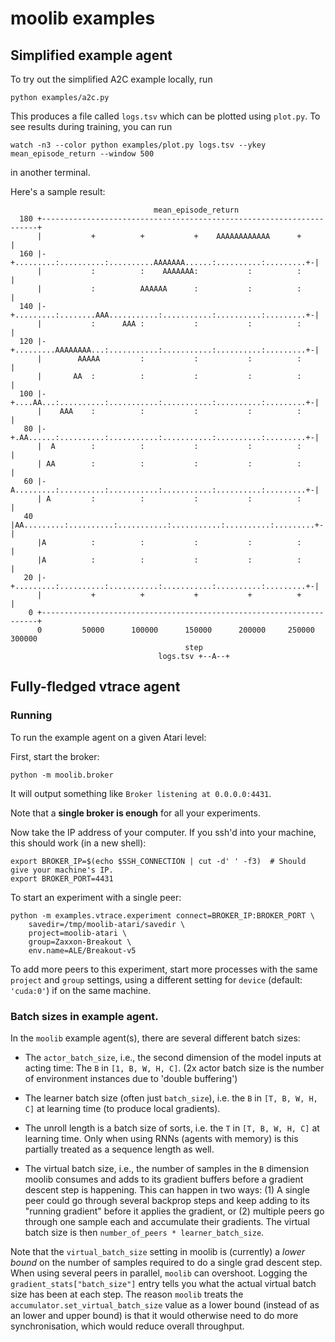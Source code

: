 
# moolib examples

## Simplified example agent

To try out the simplified A2C example locally, run

```
python examples/a2c.py
```

This produces a file called `logs.tsv` which can be plotted using
`plot.py`. To see results during training, you can run

```
watch -n3 --color python examples/plot.py logs.tsv --ykey mean_episode_return --window 500
```

in another terminal.

Here's a sample result:

```
                                mean_episode_return
  180 +---------------------------------------------------------------------+
      |           +          +           +    AAAAAAAAAAAA      +           |
  160 |-+.........:..........:..........AAAAAAA......:..........:.........+-|
      |           :          :    AAAAAAA:           :          :           |
      |           :          AAAAAA      :           :          :           |
  140 |-+.........:........AAA...........:...........:..........:.........+-|
      |           :      AAA :           :           :          :           |
  120 |-+.........AAAAAAAA...:...........:...........:..........:.........+-|
      |        AAAAA         :           :           :          :           |
      |       AA  :          :           :           :          :           |
  100 |-+....AA...:..........:...........:...........:..........:.........+-|
      |    AAA    :          :           :           :          :           |
   80 |-+.AA......:..........:...........:...........:..........:.........+-|
      |  A        :          :           :           :          :           |
      | AA        :          :           :           :          :           |
   60 |-A.........:..........:...........:...........:..........:.........+-|
      | A         :          :           :           :          :           |
   40 |AA.........:..........:...........:...........:..........:.........+-|
      |A          :          :           :           :          :           |
      |A          :          :           :           :          :           |
   20 |-+.........:..........:...........:...........:..........:.........+-|
      |           +          +           +           +          +           |
    0 +---------------------------------------------------------------------+
      0         50000      100000      150000      200000     250000      300000
                                       step
                                 logs.tsv +--A--+
```


## Fully-fledged vtrace agent

### Running

To run the example agent on a given Atari level:

First, start the broker:

    python -m moolib.broker

It will output something like `Broker listening at 0.0.0.0:4431`.

Note that a **single broker is enough** for all your experiments.

Now take the IP address of your computer. If you ssh'd into your
machine, this should work (in a new shell):

```
export BROKER_IP=$(echo $SSH_CONNECTION | cut -d' ' -f3)  # Should give your machine's IP.
export BROKER_PORT=4431
```

To start an experiment with a single peer:

    python -m examples.vtrace.experiment connect=BROKER_IP:BROKER_PORT \
        savedir=/tmp/moolib-atari/savedir \
        project=moolib-atari \
        group=Zaxxon-Breakout \
        env.name=ALE/Breakout-v5

To add more peers to this experiment, start more processes with the
same `project` and `group` settings, using a different setting for
`device` (default: `'cuda:0'`) if on the same machine.


### Batch sizes in example agent.

In the `moolib` example agent(s), there are several different batch sizes:

  * The `actor_batch_size`, i.e., the second dimension of the model
    inputs at acting time: The `B` in `[1, B, W, H, C]`.
    (2x actor batch size is the number of environment instances due to
    'double buffering')

  * The learner batch size (often just `batch_size`), i.e. the `B` in
    `[T, B, W, H, C]` at learning time (to produce local gradients).

  * The unroll length is a batch size of sorts, i.e. the `T` in `[T,
    B, W, H, C]` at learning time. Only when using RNNs (agents with
    memory) is this partially treated as a sequence length as well.

  * The virtual batch size, i.e., the number of samples in the `B`
    dimension moolib consumes and adds to its gradient buffers before
    a gradient descent step is happening. This can happen in two ways:
    (1) A single peer could go through several backprop steps and keep
    adding to its "running gradient" before it applies the gradient,
    or (2) multiple peers go through one sample each and accumulate
    their gradients. The virtual batch size is then
    `number_of_peers * learner_batch_size`.

Note that the `virtual_batch_size` setting in moolib is (currently) a
_lower bound_ on the number of samples required to do a single grad
descent step. When using several peers in parallel, `moolib` can
overshoot. Logging the `gradient_stats["batch_size"]` entry tells you
what the actual virtual batch size has been at each step. The reason
`moolib` treats the `accumulator.set_virtual_batch_size` value as a lower
bound (instead of as an lower and upper bound) is that it would
otherwise need to do more synchronisation, which would reduce overall
throughput.
